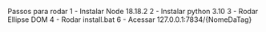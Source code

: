 Passos para rodar
1 - Instalar Node 18.18.2
2 - Instalar python 3.10
3 - Rodar Ellipse DOM
4 - Rodar install.bat
6 - Acessar 127.0.0.1:7834/{NomeDaTag}